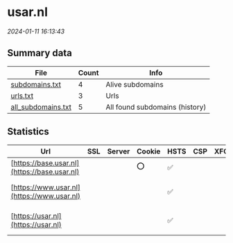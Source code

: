 # usar.nl
*2024-01-11 16:13:43*
## Summary data
| File       | Count | Info |
|------------|-------|------|
|[subdomains.txt](/data/usar.nl/subdomains.txt)|4|Alive subdomains|
|[urls.txt](/data/usar.nl/urls.txt)|3|Urls|
|[all_subdomains.txt](/data/usar.nl/all_subdomains.txt)|5|All found subdomains (history)|
## Statistics
| Url | SSL | Server | Cookie | HSTS | CSP | XFO | XXP | RP | Tech |Title |
|------------|-------|------|------|------|------|------|------|------|------|------|
|[https://base.usar.nl](https://base.usar.nl)| ||:o: |:white_check_mark: | | | |:white_check_mark: |HSTS|Redirecting to h...|
|[https://www.usar.nl](https://www.usar.nl)| || |:white_check_mark: | | | |:white_check_mark: |Google Tag Manag...|USAR.NL: Special...|
|[https://usar.nl](https://usar.nl)| || |:white_check_mark: | | | |:white_check_mark: |HSTS|301 Moved Perman...|